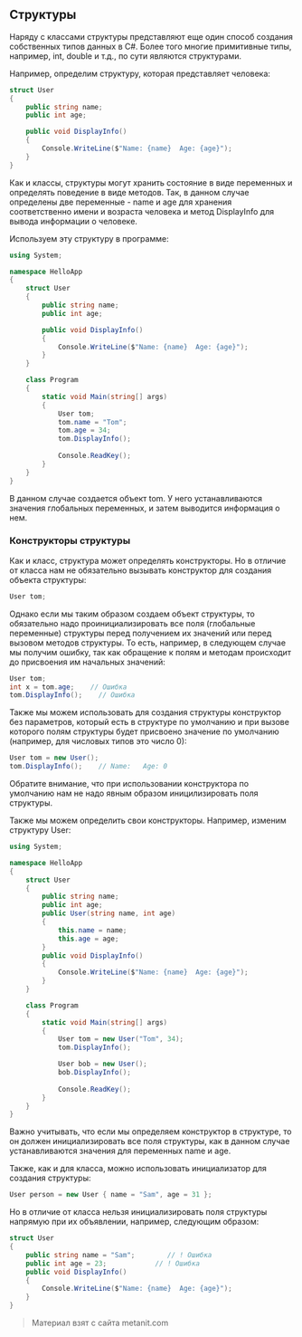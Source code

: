 ## Структуры

Наряду с классами структуры представляют еще один способ создания собственных типов данных в C#. Более того многие примитивные типы, например, int, double и т.д., по сути являются структурами.

Например, определим структуру, которая представляет человека:

```cs
struct User
{
    public string name;
    public int age;

    public void DisplayInfo()
    {
        Console.WriteLine($"Name: {name}  Age: {age}");
    }
}
```

Как и классы, структуры могут хранить состояние в виде переменных и определять поведение в виде методов. Так, в данном случае определены две переменные - name и age для хранения соответственно имени и возраста человека и метод DisplayInfo для вывода информации о человеке.

Используем эту структуру в программе:

```cs
using System;

namespace HelloApp
{ 
    struct User
    {
        public string name;
        public int age;

        public void DisplayInfo()
        {
            Console.WriteLine($"Name: {name}  Age: {age}");
        }
    }

    class Program
    {
        static void Main(string[] args)
        {
            User tom;
            tom.name = "Tom";
            tom.age = 34;
            tom.DisplayInfo();
            
            Console.ReadKey();
        }
    }
}
```

В данном случае создается объект tom. У него устанавливаются значения глобальных переменных, и затем выводится информация о нем.

### Конструкторы структуры

Как и класс, структура может определять конструкторы. Но в отличие от класса нам не обязательно вызывать конструктор для создания объекта структуры:

```cs
User tom;
```

Однако если мы таким образом создаем объект структуры, то обязательно надо проинициализировать все поля (глобальные переменные) структуры перед получением их значений или перед вызовом методов структуры. То есть, например, в следующем случае мы получим ошибку, так как обращение к полям и методам происходит до присвоения им начальных значений:

```cs
User tom;
int x = tom.age;    // Ошибка
tom.DisplayInfo();    // Ошибка
```

Также мы можем использовать для создания структуры конструктор без параметров, который есть в структуре по умолчанию и при вызове которого полям структуры будет присвоено значение по умолчанию (например, для числовых типов это число 0):

```cs
User tom = new User();
tom.DisplayInfo();    // Name:   Age: 0
```

Обратите внимание, что при использовании конструктора по умолчанию нам не надо явным образом иницилизировать поля структуры.

Также мы можем определить свои конструкторы. Например, изменим структуру User:

```cs
using System;

namespace HelloApp
{
    struct User
    {
        public string name;
        public int age;
        public User(string name, int age)
        {
            this.name = name;
            this.age = age;
        }
        public void DisplayInfo()
        {
            Console.WriteLine($"Name: {name}  Age: {age}");
        }
    }

    class Program
    {
        static void Main(string[] args)
        {
            User tom = new User("Tom", 34);
            tom.DisplayInfo();

            User bob = new User();
            bob.DisplayInfo();
            
            Console.ReadKey();
        }
    }
}
```

Важно учитывать, что если мы определяем конструктор в структуре, то он должен инициализировать все поля структуры, как в данном случае устанавливаются значения для переменных name и age.

Также, как и для класса, можно использовать инициализатор для создания структуры:

```cs
User person = new User { name = "Sam", age = 31 };
```

Но в отличие от класса нельзя инициализировать поля структуры напрямую при их объявлении, например, следующим образом:

```cs
struct User
{
    public string name = "Sam";        // ! Ошибка
    public int age = 23;            // ! Ошибка
    public void DisplayInfo()
    {
        Console.WriteLine($"Name: {name}  Age: {age}");
    }
}
```


> Материал взят с сайта metanit.com